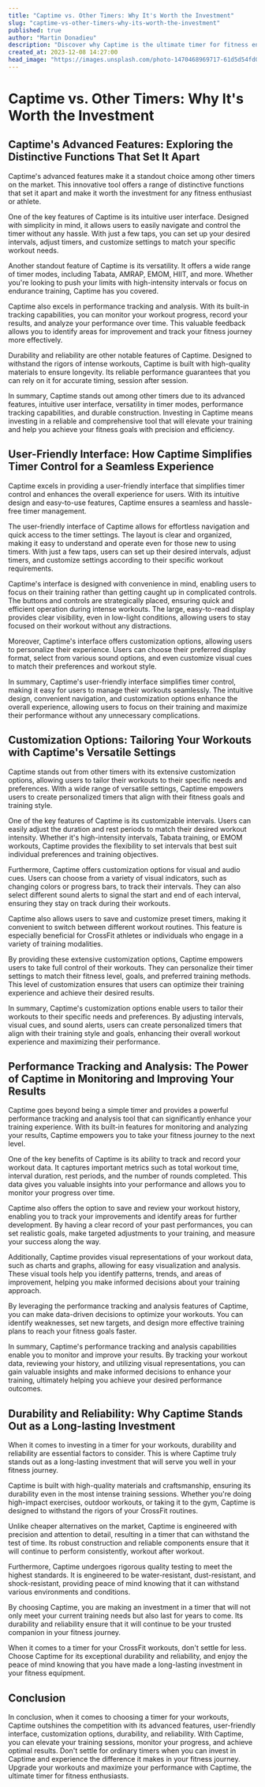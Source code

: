 ```yaml
---
title: "Captime vs. Other Timers: Why It's Worth the Investment"
slug: "captime-vs-other-timers-why-its-worth-the-investment"
published: true
author: "Martin Donadieu"
description: "Discover why Captime is the ultimate timer for fitness enthusiasts. Explore its advanced features, user-friendly interface, customization options, and durability for enhanced workouts and optimal results."
created_at: 2023-12-08 14:27:00
head_image: "https://images.unsplash.com/photo-1470468969717-61d5d54fd036?ixlib=rb-4.0.3&q=85&fm=jpg&crop=entropy&cs=srgb&w=1200"
---
```


# Captime vs. Other Timers: Why It's Worth the Investment

## Captime's Advanced Features: Exploring the Distinctive Functions That Set It Apart

Captime's advanced features make it a standout choice among other timers on the market. This innovative tool offers a range of distinctive functions that set it apart and make it worth the investment for any fitness enthusiast or athlete.

One of the key features of Captime is its intuitive user interface. Designed with simplicity in mind, it allows users to easily navigate and control the timer without any hassle. With just a few taps, you can set up your desired intervals, adjust timers, and customize settings to match your specific workout needs.

Another standout feature of Captime is its versatility. It offers a wide range of timer modes, including Tabata, AMRAP, EMOM, HIIT, and more. Whether you're looking to push your limits with high-intensity intervals or focus on endurance training, Captime has you covered.

Captime also excels in performance tracking and analysis. With its built-in tracking capabilities, you can monitor your workout progress, record your results, and analyze your performance over time. This valuable feedback allows you to identify areas for improvement and track your fitness journey more effectively.

Durability and reliability are other notable features of Captime. Designed to withstand the rigors of intense workouts, Captime is built with high-quality materials to ensure longevity. Its reliable performance guarantees that you can rely on it for accurate timing, session after session.

In summary, Captime stands out among other timers due to its advanced features, intuitive user interface, versatility in timer modes, performance tracking capabilities, and durable construction. Investing in Captime means investing in a reliable and comprehensive tool that will elevate your training and help you achieve your fitness goals with precision and efficiency.

## User-Friendly Interface: How Captime Simplifies Timer Control for a Seamless Experience

Captime excels in providing a user-friendly interface that simplifies timer control and enhances the overall experience for users. With its intuitive design and easy-to-use features, Captime ensures a seamless and hassle-free timer management.

The user-friendly interface of Captime allows for effortless navigation and quick access to the timer settings. The layout is clear and organized, making it easy to understand and operate even for those new to using timers. With just a few taps, users can set up their desired intervals, adjust timers, and customize settings according to their specific workout requirements.

Captime's interface is designed with convenience in mind, enabling users to focus on their training rather than getting caught up in complicated controls. The buttons and controls are strategically placed, ensuring quick and efficient operation during intense workouts. The large, easy-to-read display provides clear visibility, even in low-light conditions, allowing users to stay focused on their workout without any distractions.

Moreover, Captime's interface offers customization options, allowing users to personalize their experience. Users can choose their preferred display format, select from various sound options, and even customize visual cues to match their preferences and workout style.

In summary, Captime's user-friendly interface simplifies timer control, making it easy for users to manage their workouts seamlessly. The intuitive design, convenient navigation, and customization options enhance the overall experience, allowing users to focus on their training and maximize their performance without any unnecessary complications.

## Customization Options: Tailoring Your Workouts with Captime's Versatile Settings

Captime stands out from other timers with its extensive customization options, allowing users to tailor their workouts to their specific needs and preferences. With a wide range of versatile settings, Captime empowers users to create personalized timers that align with their fitness goals and training style.

One of the key features of Captime is its customizable intervals. Users can easily adjust the duration and rest periods to match their desired workout intensity. Whether it's high-intensity intervals, Tabata training, or EMOM workouts, Captime provides the flexibility to set intervals that best suit individual preferences and training objectives.

Furthermore, Captime offers customization options for visual and audio cues. Users can choose from a variety of visual indicators, such as changing colors or progress bars, to track their intervals. They can also select different sound alerts to signal the start and end of each interval, ensuring they stay on track during their workouts.

Captime also allows users to save and customize preset timers, making it convenient to switch between different workout routines. This feature is especially beneficial for CrossFit athletes or individuals who engage in a variety of training modalities.

By providing these extensive customization options, Captime empowers users to take full control of their workouts. They can personalize their timer settings to match their fitness level, goals, and preferred training methods. This level of customization ensures that users can optimize their training experience and achieve their desired results.

In summary, Captime's customization options enable users to tailor their workouts to their specific needs and preferences. By adjusting intervals, visual cues, and sound alerts, users can create personalized timers that align with their training style and goals, enhancing their overall workout experience and maximizing their performance.

## Performance Tracking and Analysis: The Power of Captime in Monitoring and Improving Your Results

Captime goes beyond being a simple timer and provides a powerful performance tracking and analysis tool that can significantly enhance your training experience. With its built-in features for monitoring and analyzing your results, Captime empowers you to take your fitness journey to the next level.

One of the key benefits of Captime is its ability to track and record your workout data. It captures important metrics such as total workout time, interval duration, rest periods, and the number of rounds completed. This data gives you valuable insights into your performance and allows you to monitor your progress over time.

Captime also offers the option to save and review your workout history, enabling you to track your improvements and identify areas for further development. By having a clear record of your past performances, you can set realistic goals, make targeted adjustments to your training, and measure your success along the way.

Additionally, Captime provides visual representations of your workout data, such as charts and graphs, allowing for easy visualization and analysis. These visual tools help you identify patterns, trends, and areas of improvement, helping you make informed decisions about your training approach.

By leveraging the performance tracking and analysis features of Captime, you can make data-driven decisions to optimize your workouts. You can identify weaknesses, set new targets, and design more effective training plans to reach your fitness goals faster.

In summary, Captime's performance tracking and analysis capabilities enable you to monitor and improve your results. By tracking your workout data, reviewing your history, and utilizing visual representations, you can gain valuable insights and make informed decisions to enhance your training, ultimately helping you achieve your desired performance outcomes.

## Durability and Reliability: Why Captime Stands Out as a Long-lasting Investment

When it comes to investing in a timer for your workouts, durability and reliability are essential factors to consider. This is where Captime truly stands out as a long-lasting investment that will serve you well in your fitness journey.

Captime is built with high-quality materials and craftsmanship, ensuring its durability even in the most intense training sessions. Whether you're doing high-impact exercises, outdoor workouts, or taking it to the gym, Captime is designed to withstand the rigors of your CrossFit routines.

Unlike cheaper alternatives on the market, Captime is engineered with precision and attention to detail, resulting in a timer that can withstand the test of time. Its robust construction and reliable components ensure that it will continue to perform consistently, workout after workout.

Furthermore, Captime undergoes rigorous quality testing to meet the highest standards. It is engineered to be water-resistant, dust-resistant, and shock-resistant, providing peace of mind knowing that it can withstand various environments and conditions.

By choosing Captime, you are making an investment in a timer that will not only meet your current training needs but also last for years to come. Its durability and reliability ensure that it will continue to be your trusted companion in your fitness journey.

When it comes to a timer for your CrossFit workouts, don't settle for less. Choose Captime for its exceptional durability and reliability, and enjoy the peace of mind knowing that you have made a long-lasting investment in your fitness equipment.

## Conclusion

In conclusion, when it comes to choosing a timer for your workouts, Captime outshines the competition with its advanced features, user-friendly interface, customization options, durability, and reliability. With Captime, you can elevate your training sessions, monitor your progress, and achieve optimal results. Don't settle for ordinary timers when you can invest in Captime and experience the difference it makes in your fitness journey. Upgrade your workouts and maximize your performance with Captime, the ultimate timer for fitness enthusiasts.